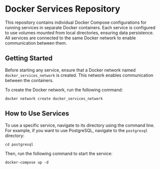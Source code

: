 # Docker Services Repository

This repository contains individual Docker Compose configurations for running services in separate Docker containers. Each service is configured to use volumes mounted from local directories, ensuring data persistence. All services are connected to the same Docker network to enable communication between them.

## Getting Started

Before starting any service, ensure that a Docker network named `docker_services_network` is created. This network enables communication between the containers.

To create the Docker network, run the following command:

```
docker network create docker_services_network
```

## How to Use Services

To use a specific service, navigate to its directory using the command line. For example, if you want to use PostgreSQL, navigate to the `postgresql` directory:

```
cd postgresql
```
Then, run the following command to start the service:
```
docker-compose up -d
```



